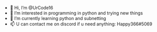 - 👋 Hi, I’m @UrCode16
- 👀 I’m interested in programming in python and trying new things
- 🌱 I’m currently learning python and subnetting
- 📫 U can contact me on discord if u need anything: Happy366#5069
